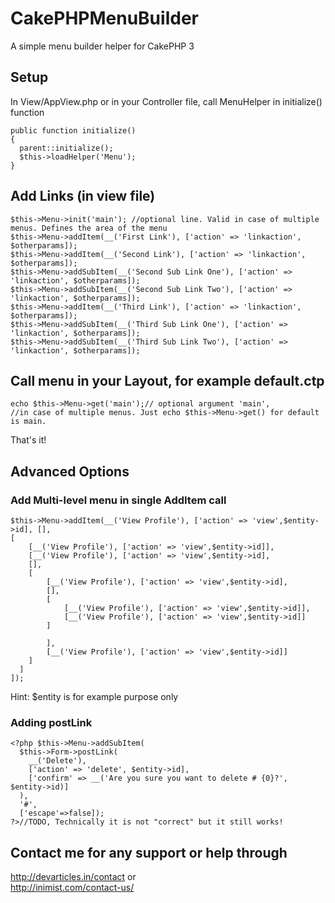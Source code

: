 # CakePHPMenuBuilder
A simple menu builder helper for CakePHP 3

## Setup

In View/AppView.php or in your Controller file, call MenuHelper in initialize() function

    public function initialize()
    {
      parent::initialize();
      $this->loadHelper('Menu');
    }

## Add Links (in view file)
    $this->Menu->init('main'); //optional line. Valid in case of multiple menus. Defines the area of the menu
    $this->Menu->addItem(__('First Link'), ['action' => 'linkaction', $otherparams]);
    $this->Menu->addItem(__('Second Link'), ['action' => 'linkaction', $otherparams]);
    $this->Menu->addSubItem(__('Second Sub Link One'), ['action' => 'linkaction', $otherparams]);
    $this->Menu->addSubItem(__('Second Sub Link Two'), ['action' => 'linkaction', $otherparams]);
    $this->Menu->addItem(__('Third Link'), ['action' => 'linkaction', $otherparams]);
    $this->Menu->addSubItem(__('Third Sub Link One'), ['action' => 'linkaction', $otherparams]);
    $this->Menu->addSubItem(__('Third Sub Link Two'), ['action' => 'linkaction', $otherparams]);

## Call menu in your Layout, for example default.ctp

    echo $this->Menu->get('main');// optional argument 'main', 
    //in case of multiple menus. Just echo $this->Menu->get() for default is main.

That's it!

## Advanced Options

### Add Multi-level menu in single AddItem call

    $this->Menu->addItem(__('View Profile'), ['action' => 'view',$entity->id], [], 
    [
        [__('View Profile'), ['action' => 'view',$entity->id]], 
        [__('View Profile'), ['action' => 'view',$entity->id],
        [],
        [
            [__('View Profile'), ['action' => 'view',$entity->id],
            [],
            [
                [__('View Profile'), ['action' => 'view',$entity->id]], 
                [__('View Profile'), ['action' => 'view',$entity->id]]
            ]

            ], 
            [__('View Profile'), ['action' => 'view',$entity->id]]
        ]
      ]
    ]);

Hint: $entity is for example purpose only

### Adding postLink

    <?php $this->Menu->addSubItem(
      $this->Form->postLink(
        __('Delete'),
        ['action' => 'delete', $entity->id],
        ['confirm' => __('Are you sure you want to delete # {0}?', $entity->id)]
      ), 
      '#', 
      ['escape'=>false]); 
    ?>//TODO, Technically it is not "correct" but it still works!


## Contact me for any support or help through

http://devarticles.in/contact
or  
http://inimist.com/contact-us/

